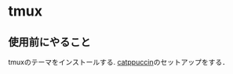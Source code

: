 # tmux

## 使用前にやること

tmuxのテーマをインストールする.
[catppuccin](https://github.com/catppuccin/tmux)のセットアップをする．
